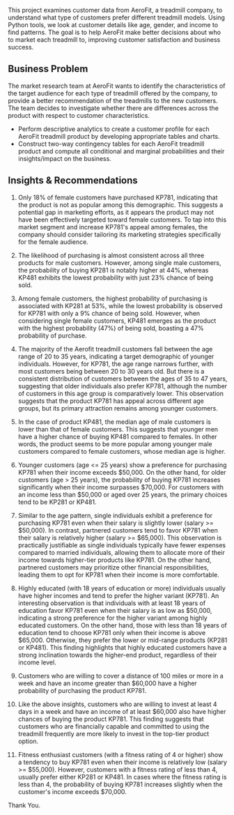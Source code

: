 This project examines customer data from AeroFit, a treadmill company, to understand what type of customers prefer different treadmill models. Using Python tools, we look at customer details like age, gender, and income to find patterns. The goal is to help AeroFit make better decisions about who to market each treadmill to, improving customer satisfaction and business success.

## Business Problem
The market research team at AeroFit wants to identify the characteristics of the target audience for each type of treadmill offered by the company, to provide a better recommendation of the treadmills to the new customers. The team decides to investigate whether there are differences across the product with respect to customer characteristics.
* Perform descriptive analytics to create a customer profile for each AeroFit treadmill product by developing appropriate tables and charts.
* Construct two-way contingency tables for each AeroFit treadmill product and compute all conditional and marginal probabilities and their insights/impact on the business.

## Insights & Recommendations
1. Only 18% of female customers have purchased KP781, indicating that the product is not as popular among this demographic. This suggests a potential gap in marketing efforts, as it appears the product may not have been effectively targeted toward female customers. To tap into this market segment and increase KP781's appeal among females, the company should consider tailoring its marketing strategies specifically for the female audience.


2. The likelihood of purchasing is almost consistent across all three products for male customers. However, among single male customers, the probability of buying KP281 is notably higher at 44%, whereas KP481 exhibits the lowest probability with just 23% chance of being sold.


3. Among female customers, the highest probability of purchasing is associated with KP281 at 53%, while the lowest probability is observed for KP781 with only a 9% chance of being sold. However, when considering single female customers, KP481 emerges as the product with the highest probability (47%) of being sold, boasting a 47% probability of purchase.


4. The majority of the Aerofit treadmill customers fall between the age range of 20 to 35 years, indicating a target demographic of younger individuals. However, for KP781, the age range narrows further, with most customers being between 20 to 30 years old. But there is a consistent distribution of customers between the ages of 35 to 47 years, suggesting that older individuals also prefer KP781, although the number of customers in this age group is comparatively lower. This observation suggests that the product KP781 has appeal across different age groups, but its primary attraction remains among younger customers.


5. In the case of product KP481, the median age of male customers is lower than that of female customers. This suggests that younger men have a higher chance of buying KP481 compared to females. In other words, the product seems to be more popular among younger male customers compared to female customers, whose median age is higher.


6. Younger customers (age <= 25 years) show a preference for purchasing KP781 when their income exceeds $50,000. On the other hand, for older customers (age > 25 years), the probability of buying KP781 increases significantly when their income surpasses $70,000. For customers with an income less than $50,000 or aged over 25 years, the primary choices tend to be KP281 or KP481.


7. Similar to the age pattern, single individuals exhibit a preference for purchasing KP781 even when their salary is slightly lower (salary >= $50,000). In contrast, partnered customers tend to favor KP781 when their salary is relatively higher (salary >= $65,000). This observation is practically justifiable as single individuals typically have fewer expenses compared to married individuals, allowing them to allocate more of their income towards higher-tier products like KP781. On the other hand, partnered customers may prioritize other financial responsibilities, leading them to opt for KP781 when their income is more comfortable.


8. Highly educated (with 18 years of education or more) individuals usually have higher incomes and tend to prefer the higher variant (KP781). An interesting observation is that individuals with at least 18 years of education favor KP781 even when their salary is as low as $50,000, indicating a strong preference for the higher variant among highly educated customers. On the other hand, those with less than 18 years of education tend to choose KP781 only when their income is above $65,000. Otherwise, they prefer the lower or mid-range products (KP281 or KP481). This finding highlights that highly educated customers have a strong inclination towards the higher-end product, regardless of their income level.


9. Customers who are willing to cover a distance of 100 miles or more in a week and have an income greater than $60,000 have a higher probability of purchasing the product KP781. 


10. Like the above insights, customers who are willing to invest at least 4 days in a week and have an income of at least $60,000 also have higher chances of buying the product KP781. This finding suggests that customers who are financially capable and committed to using the treadmill frequently are more likely to invest in the top-tier product option.


11. Fitness enthusiast customers (with a fitness rating of 4 or higher) show a tendency to buy KP781 even when their income is relatively low (salary >= $55,000). However, customers with a fitness rating of less than 4, usually prefer either KP281 or KP481. In cases where the fitness rating is less than 4, the probability of buying KP781 increases slightly when the customer's income exceeds $70,000.


Thank You. 

